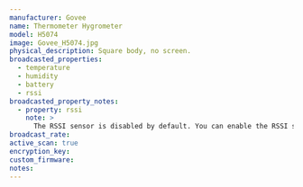 ```yaml
---
manufacturer: Govee
name: Thermometer Hygrometer
model: H5074
image: Govee_H5074.jpg
physical_description: Square body, no screen.
broadcasted_properties:
  - temperature
  - humidity
  - battery
  - rssi
broadcasted_property_notes:
  - property: rssi
    note: >
      The RSSI sensor is disabled by default. You can enable the RSSI sensor by going to `configuration`, `integrations`, select `devices` on the BLE monitor integration tile and select your device. Click on the `+1 disabled entity` to show the disabled sensor and select the disabled entity. Finally, click on `Enable entity` to enable it. 
broadcast_rate:
active_scan: true
encryption_key:
custom_firmware:
notes:
---
```

